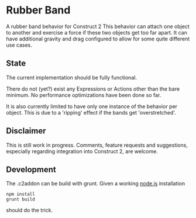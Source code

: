 # Rubber Band
A rubber band behavior for Construct 2
This behavior can attach one object to another and exercise a force if these two objects get too far apart.
It can have additional gravity and drag configured to allow for some quite different use cases.

## State
The current implementation should be fully functional.

There do not (yet?) exist any Expressions or Actions other than the bare minimum.
No performance optimizations have been done so far.

It is also currently limited to have only one instance of the behavior per object.
This is due to a 'ripping' effect if the bands get 'overstretched'.

## Disclaimer
This is still work in progress. Comments, feature requests and suggestions, especially regarding integration into Construct 2, are welcome.

## Development
The .c2addon can be build with grunt. Given a working [node.js](http://nodejs.org/) installation
```
npm install
grunt build
```
should do the trick.
